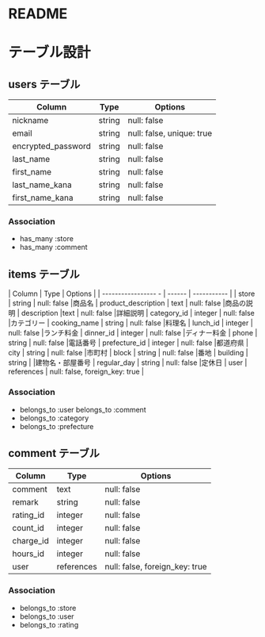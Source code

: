 # README

# テーブル設計

## users テーブル

| Column             | Type          | Options     |
| ------------------ | ------        | ----------- |
| nickname           | string        | null: false |ニックネーム
| email              | string        | null: false, unique: true |
| encrypted_password | string        | null: false |パスワード
| last_name          | string        | null: false |苗字
| first_name         | string        | null: false |名前
| last_name_kana     | string        | null: false |苗字（カナ）
| first_name_kana    | string        | null: false |名前（カナ）

### Association

- has_many :store
- has_many :comment


## items テーブル

| Column                 | Type    | Options     |
| -----------------    - | ------  | ----------- |
| store                  | string  | null: false |商品名
| product_description    | text    | null: false |商品の説明
| description            |text     | null: false |詳細説明
| category_id            | integer | null: false |カテゴリー
| cooking_name           | string  | null: false |料理名
| lunch_id               | integer | null: false |ランチ料金
| dinner_id              | integer | null: false |ディナー料金
| phone                  | string  | null: false |電話番号
| prefecture_id          | integer | null: false |都道府県
| city                   | string  | null: false |市町村
| block                  | string  | null: false |番地
| building               | string  |             |建物名・部屋番号
| regular_day            | string  | null: false |定休日
| user                   | references | null: false, foreign_key: true |


### Association

- belongs_to :user
  belongs_to :comment
- belongs_to :category
- belongs_to :prefecture




## comment テーブル

| Column             | Type       | Options                        |
| ------             | ---------- | ------------------------------ |
| comment            | text       | null: false |説明
| remark             | string     | null: false |内容
| rating_id          | integer    | null: false |評価
| count_id           | integer    | null: false |使用回数
| charge_id          | integer    | null: false |料金
| hours_id           | integer    | null: false |時間帯
| user               | references | null: false, foreign_key: true |

### Association

- belongs_to :store
- belongs_to :user
- belongs_to :rating


